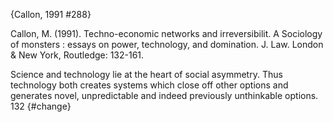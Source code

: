 ﻿{Callon, 1991 #288}

Callon, M. (1991). Techno-economic networks and irreversibilit. A Sociology of monsters : essays on power, technology, and domination. J. Law. London & New York, Routledge: 132-161.

Science and technology lie at the heart of social asymmetry. Thus technology both creates systems which close off other options and generates novel, unpredictable and indeed previously unthinkable options. 132 {#change}
